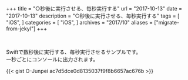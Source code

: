 +++
title = "○秒後に実行させる、毎秒実行する"
url = "2017-10-13"
date = "2017-10-13"
description = "○秒後に実行させる、毎秒実行する"
tags = [
    "iOS",
]
categories = [
    "iOS",
]
archives = "2017/10"
aliases = ["migrate-from-jekyl"]
+++

<br>

Swiftで数秒後に実行する、毎秒実行させるサンプルです。  
一秒ごとにコンソールに出力されます。  

{{< gist O-Junpei ac7d5dce0d8135037f9f8b6657ac676b >}}
